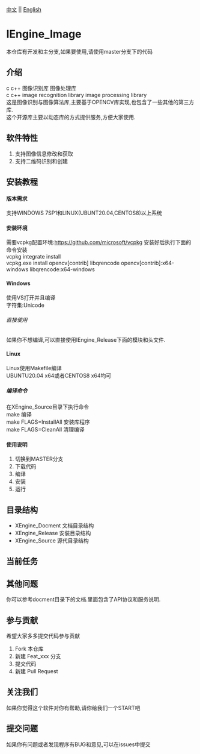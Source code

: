 [中文](README.md) ||  [English](README.en.md)  
# IEngine_Image
本仓库有开发和主分支,如果要使用,请使用master分支下的代码  

## 介绍
c c++ 图像识别库 图像处理库  
c c++ image recognition library  image processing library  
这是图像识别与图像算法库,主要基于OPENCV库实现,也包含了一些其他的第三方库.  
这个开源库主要以动态库的方式提供服务,方便大家使用.  

## 软件特性
1. 支持图像信息修改和获取
2. 支持二维码识别和创建

## 安装教程

#### 版本需求
支持WINDOWS 7SP1和LINUX(UBUNT20.04,CENTOS8)以上系统  

#### 安装环境
需要vcpkg配置环境:https://github.com/microsoft/vcpkg 安装好后执行下面的命令安装  
vcpkg integrate install  
vcpkg.exe install opencv[contrib] libqrencode opencv[contrib]:x64-windows libqrencode:x64-windows  

#### Windows
使用VS打开并且编译  
字符集:Unicode  

###### 直接使用
如果你不想编译,可以直接使用IEngine_Release下面的模块和头文件.

#### Linux
Linux使用Makefile编译  
UBUNTU20.04 x64或者CENTOS8 x64均可  

##### 编译命令
在XEngine_Source目录下执行命令  
make 编译  
make FLAGS=InstallAll 安装库程序  
make FLAGS=CleanAll 清理编译    

#### 使用说明

1.  切换到MASTER分支
2.  下载代码
3.  编译
4.  安装
5.  运行

## 目录结构
- XEngine_Docment    文档目录结构  
- XEngine_Release    安装目录结构  
- XEngine_Source     源代目录结构  

## 当前任务

## 其他问题  
你可以参考docment目录下的文档.里面包含了API协议和服务说明.

## 参与贡献
希望大家多多提交代码参与贡献  

1.  Fork 本仓库
2.  新建 Feat_xxx 分支
3.  提交代码
4.  新建 Pull Request  

## 关注我们
如果你觉得这个软件对你有帮助,请你给我们一个START吧

## 提交问题

如果你有问题或者发现程序有BUG和意见,可以在issues中提交  